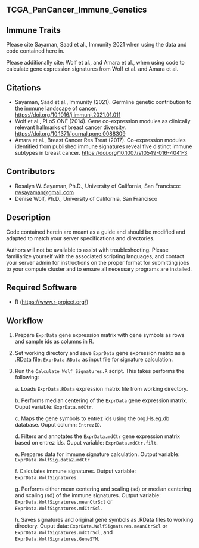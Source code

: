 ## TCGA_PanCancer_Immune_Genetics

## Immune Traits

Please cite Sayaman, Saad et al., Immunity 2021 when using the data and code contained here in. 

Please additionally cite: Wolf et al., and Amara et al., when using code to calculate gene expression signatures from Wolf et al. and Amara et al.


## Citations
* Sayaman, Saad et al., Immunity (2021). Germline genetic contribution to the immune landscape of cancer. https://doi.org/10.1016/j.immuni.2021.01.011
* Wolf et al., PLoS ONE (2014). Gene co-expression modules as clinically relevant hallmarks of breast cancer diversity. https://doi.org/10.1371/journal.pone.0088309
* Amara et al., Breast Cancer Res Treat (2017). Co-expression modules identified from published immune signatures reveal five distinct immune subtypes in breast cancer.  https://doi.org/10.1007/s10549-016-4041-3

## Contributors
* Rosalyn W. Sayaman, Ph.D., University of California, San Francisco: rwsayaman@gmail.com
* Denise Wolf, Ph.D., University of California, San Francisco


## Description
Code contained herein are meant as a guide and should be modified and adapted to match your server specifications and directories.

Authors will not be available to assist with troubleshooting. Please familiarize yourself with the associated scripting languages, and contact your server admin for instructions on the proper format for submitting jobs to your compute cluster and to ensure all necessary programs are installed.


## Required Software
* R (https://www.r-project.org/)


## Workflow
1. Prepare `ExprData` gene expression matrix with gene symbols as rows and sample ids as columns in R.

2. Set working directory and save `ExprData` gene expression matrix as a .RData file: `ExprData.RData` as input file for signature calculation.

3. Run the `Calculate_Wolf_Signatures.R` script. This takes performs the following:

    a. Loads `ExprData.RData` expression matrix file from working directory. 
    
    b. Performs median centering of the `ExprData` gene expression matrix. Ouput variable: `ExprData.mdCtr`.

    c. Maps the gene symbols to entrez ids using the org.Hs.eg.db database. Ouput column: `EntrezID`.

    d. Filters and annotates the `ExprData.mdCtr` gene expression matrix based on entrez ids. Ouput variable: `ExprData.mdCtr.filt`.

    e. Prepares data for immune signature calculation. Output variable: `ExprData.WolfSig.data2.mdCtr`

    f. Calculates immune signatures. Output variable: `ExprData.WolfSignatures`.

    g. Performs either mean centering and scaling (sd) or median centering and scaling (sd) of the immune signatures. Output variable: `ExprData.WolfSignatures.meanCtrScl` or `ExprData.WolfSignatures.mdCtrScl`.

    h. Saves signatures and original gene symbols as .RData files to working directory. Ouput data: `ExprData.WolfSignatures.meanCtrScl` or `ExprData.WolfSignatures.mdCtrScl`, and `ExprData.WolfSignatures.GeneSYM`.

